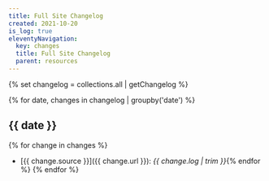 ```yaml
---
title: Full Site Changelog
created: 2021-10-20
is_log: true
eleventyNavigation:
  key: changes
  title: Full Site Changelog
  parent: resources
---
```


{% set changelog = collections.all | getChangelog %}

{% for date, changes in changelog | groupby('date') %}
## {{ date }}

{% for change in changes %}
- [{{ change.source }}]({{ change.url }}):
  _{{ change.log | trim }}_{% endfor %}
{% endfor %}
